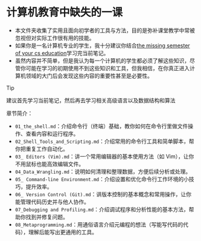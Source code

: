 # 计算机教育中缺失的一课 

- 本文件夹收集了实用且面向初学者的工具与方法，目的是弥补课堂教学中常被忽视但对实际工作很有用的技能。
- 如果你是一名计算机专业的学生，我十分建议你结合[the missing semester of your cs education](https://missing.csail.mit.edu/)学习完当前笔记。
- 虽然内容并不简单，但是我认为每一个计算机的学生都必须了解这些知识，尽管你可能在学习的初期使用不到这些知识和工具，但我相信，在你真正进入计算机领域的大门后会发现这些内容的重要性甚至是必要性。

> [!tip]
> 建议首先学习当前笔记，然后再去学习相关高级语言以及数据结构和算法

章节简介：

- `01_the_shell.md`：介绍命令行（终端）基础，教你如何在命令行里做文件操作、查看内容和运行程序。
- `02_Shell_Tools_and_Scripting.md`：介绍常用的命令行工具和简单脚本，帮你把重复工作自动化。
- `03_ Editors (Vim).md`：讲一个常用编辑器的基本使用方法（如 Vim），让你不用鼠标也能高效编辑文件。
- `04_Data_Wrangling.md`：说明如何清理和整理数据，方便后续分析或处理。
- `05_ Command-line Environment.md`：介绍设置和优化命令行工作环境的小技巧，提升效率。
- `06_ Version Control (Git).md`：讲版本控制的基本概念和常用操作，让你能管理代码历史并与他人协作。
- `07_Debugging and Profiling.md`：介绍调试程序和分析性能的基本方法，帮助你找到并修复问题。
- `08_Metaprogramming.md`：用通俗语言介绍元编程的想法（写能写代码的代码），理解后能写出更通用的工具。


